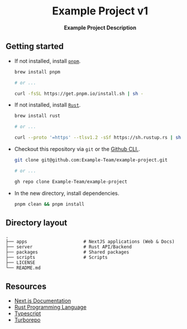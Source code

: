 <h1 align="center">Example Project v1</h1>

<p align="center">
  <b>Example Project Description</b>
</p>

## Getting started

- If not installed, install [`pnpm`](https://pnpm.io/).

  ```bash
  brew install pnpm

  # or ...

  curl -fsSL https://get.pnpm.io/install.sh | sh -
  ```

- If not installed, install [`Rust`](https://www.rust-lang.org/).

  ```bash
  brew install rust

  # or ...

  curl --proto '=https' --tlsv1.2 -sSf https://sh.rustup.rs | sh
  ```

- Checkout this repository via `git` or the [Github CLI.](https://cli.github.com/).

  ```bash
  git clone git@github.com:Example-Team/example-project.git

  # or ...

  gh repo clone Example-Team/example-project
  ```

- In the new directory, install dependencies.

  ```bash
  pnpm clean && pnpm install
  ```

## Directory layout

    .
    ├── apps                     # NextJS applications (Web & Docs)
    ├── server                   # Rust API/Backend
    ├── packages                 # Shared packages
    ├── scripts                  # Scripts
    ├── LICENSE
    └── README.md

## Resources

- [Next.js Documentation](https://nextjs.org/docs/getting-started)
- [Rust Programming Language](https://doc.rust-lang.org/book/)
- [Typescript](https://www.typescriptlang.org/docs/)
- [Turborepo](https://turbo.build/)
